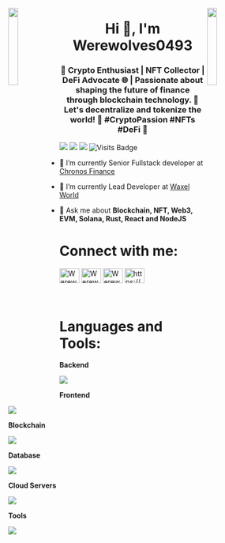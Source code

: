 <img align="left" src="https://user-images.githubusercontent.com/65187002/144930161-2f783401-8d27-4fdf-a2f7-cc0ba32f1f1f.gif" width="20%" style="display:inline;"><img align="right" src="https://user-images.githubusercontent.com/65187002/144930161-2f783401-8d27-4fdf-a2f7-cc0ba32f1f1f.gif" width="20%" style="display:inline;">

<h1 align="center">Hi 👋, I'm Werewolves0493</h1>
<h3 align="center">🚀 Crypto Enthusiast | NFT Collector | DeFi Advocate 🌐 | Passionate about shaping the future of finance through blockchain technology. 🔗 Let's decentralize and tokenize the world! 🌟 #CryptoPassion #NFTs #DeFi 🚀</h3>

[<img src="https://img.shields.io/badge/linkedin-%230077B5.svg?&style=for-the-badge&logo=linkedin&logoColor=white" />](https://www.linkedin.com/in/) [<img src="https://img.shields.io/badge/twitter-%231DA1F2.svg?&style=for-the-badge&logo=twitter&logoColor=white" />](https://twitter.com/cryptopunkclan) [<img src="https://img.shields.io/badge/gmail-%23EE0000.svg?&style=for-the-badge&logo=gmail&logoColor=white">](mailto:seniordev1225@gmail.com) 
![Visits Badge](https://badges.pufler.dev/visits/Werewolves0493/Werewolves0493?style=for-the-badge)

- 🔭 I’m currently Senior Fullstack developer at [Chronos Finance](https://chronos.exchange/)

- 🌱 I’m currently Lead Developer at [Waxel World](https://waxel.net/)

- 💬 Ask me about **Blockchain, NFT, Web3, EVM, Solana, Rust, React and NodeJS**

<h1 align="left">Connect with me:</h3>
<p align="left">
<a href="https://linkedin.com/in/" target="blank"><img align="center" src="https://raw.githubusercontent.com/rahuldkjain/github-profile-readme-generator/master/src/images/icons/Social/linked-in-alt.svg" alt="Werewolves0493" height="30" width="40" /></a>
<a href="https://stackoverflow.com/users/17436415/grudev325" target="blank"><img align="center" src="https://raw.githubusercontent.com/rahuldkjain/github-profile-readme-generator/master/src/images/icons/Social/stack-overflow.svg" alt="Werewolves0493" height="30" width="40" /></a>
<a href="https://fb.com/" target="blank"><img align="center" src="https://raw.githubusercontent.com/rahuldkjain/github-profile-readme-generator/master/src/images/icons/Social/facebook.svg" alt="Werewolves0493" height="30" width="40" /></a>
<a href="https://discord.gg/https://discordapp.com/users/9526291781" target="blank"><img align="center" src="https://raw.githubusercontent.com/rahuldkjain/github-profile-readme-generator/master/src/images/icons/Social/discord.svg" alt="https://discordapp.com/users/9526291781" height="30" width="40" /></a>
</p>
<br>
<h1 align="left">Languages and Tools:</h3>

**Backend**
<p align="left">
  <a href="https://skillicons.dev">
    <img src="https://skillicons.dev/icons?i=nodejs,express,nestjs,py,django,flask,fastapi,cpp,cs,c,php,laravel,java,ruby,gulp,webpack,kafka" />
  </a>
</p>

**Frontend**
<p align="left">
  <a href="https://skillicons.dev">
    <img src="https://skillicons.dev/icons?i=js,react,nextjs,vue,nuxtjs,tailwind,ts,bootstrap,unity,html,css,jquery" />
  </a>
</p>

**Blockchain**
<p align="left">
  <a href="https://skillicons.dev">
    <img src="https://skillicons.dev/icons?i=solidity,rust,ipfs" />
  </a>
</p>

**Database**
<p align="left">
  <a href="https://skillicons.dev">
    <img src="https://skillicons.dev/icons?i=mongodb,mysql,postgresql,graphql" />
  </a>
</p>

**Cloud Servers**
<p align="left">
  <a href="https://skillicons.dev">
    <img src="https://skillicons.dev/icons?i=aws,gcp,firebase" />
  </a>
</p>

**Tools**
<p align="left">
  <a href="https://skillicons.dev">
    <img src="https://skillicons.dev/icons?i=git,github,docker,figma,linux,vscode,postman,putty" />
  </a>
</p>
<br/>
